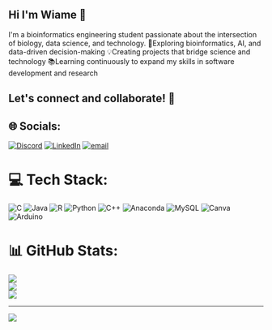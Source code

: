## Hi I'm Wiame 👋


I'm a bioinformatics engineering student passionate about the intersection of biology, data science, and technology.
🔬Exploring bioinformatics, AI, and data-driven decision-making
💡Creating projects that bridge science and technology
📚Learning continuously to expand my skills in software development and research 
## Let's connect and collaborate! 🚀
## 🌐 Socials:
[![Discord](https://img.shields.io/badge/Discord-%237289DA.svg?logo=discord&logoColor=white)](https://discord.gg/https://discord.gg/gfry6V7g) [![LinkedIn](https://img.shields.io/badge/LinkedIn-%230077B5.svg?logo=linkedin&logoColor=white)](https://linkedin.com/in/https://www.linkedin.com/in/wiame-badine-/) [![email](https://img.shields.io/badge/Email-D14836?logo=gmail&logoColor=white)](mailto:Wbadine@um6ss.ma) 

# 💻 Tech Stack:
![C](https://img.shields.io/badge/c-%2300599C.svg?style=for-the-badge&logo=c&logoColor=white) ![Java](https://img.shields.io/badge/java-%23ED8B00.svg?style=for-the-badge&logo=openjdk&logoColor=white) ![R](https://img.shields.io/badge/r-%23276DC3.svg?style=for-the-badge&logo=r&logoColor=white) ![Python](https://img.shields.io/badge/python-3670A0?style=for-the-badge&logo=python&logoColor=ffdd54) ![C++](https://img.shields.io/badge/c++-%2300599C.svg?style=for-the-badge&logo=c%2B%2B&logoColor=white) ![Anaconda](https://img.shields.io/badge/Anaconda-%2344A833.svg?style=for-the-badge&logo=anaconda&logoColor=white) ![MySQL](https://img.shields.io/badge/mysql-4479A1.svg?style=for-the-badge&logo=mysql&logoColor=white) ![Canva](https://img.shields.io/badge/Canva-%2300C4CC.svg?style=for-the-badge&logo=Canva&logoColor=white) ![Arduino](https://img.shields.io/badge/-Arduino-00979D?style=for-the-badge&logo=Arduino&logoColor=white)
# 📊 GitHub Stats:
![](https://github-readme-stats.vercel.app/api?username=wiamechilling&theme=merko&hide_border=false&include_all_commits=false&count_private=false)<br/>
![](https://nirzak-streak-stats.vercel.app/?user=wiamechilling&theme=merko&hide_border=false)<br/>
![](https://github-readme-stats.vercel.app/api/top-langs/?username=wiamechilling&theme=merko&hide_border=false&include_all_commits=false&count_private=false&layout=compact)

---
[![](https://visitcount.itsvg.in/api?id=wiamechilling&icon=0&color=11)](https://visitcount.itsvg.in)

<!-- Proudly created with GPRM ( https://gprm.itsvg.in ) -->
